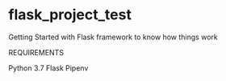 # flask_project_test
Getting Started with Flask framework to know how things work

REQUIREMENTS

Python 3.7
Flask
Pipenv 
